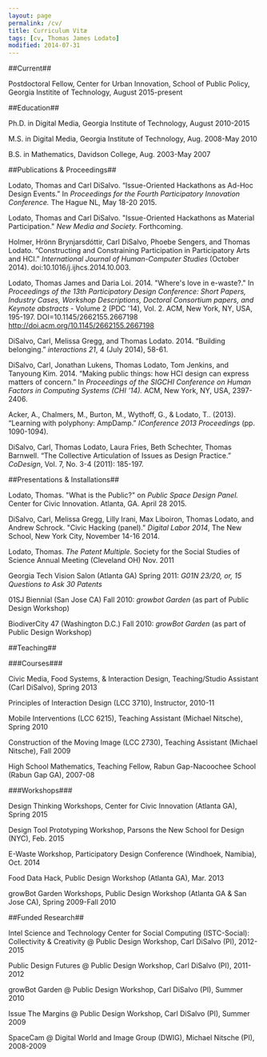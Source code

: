```yaml
---
layout: page
permalink: /cv/
title: Curriculum Vitæ
tags: [cv, Thomas James Lodato]
modified: 2014-07-31
---
```


##Current##

Postdoctoral Fellow, Center for Urban Innovation, School of Public Policy, Georgia Institite of Technology, August 2015-present

##Education##

Ph.D. in Digital Media, Georgia Institute of Technology, August 2010-2015

M.S. in Digital Media, Georgia Institute of Technology, Aug. 2008-May 2010

B.S. in Mathematics, Davidson College, Aug. 2003-May 2007


##Publications & Proceedings##

Lodato, Thomas and Carl DiSalvo. “Issue-Oriented Hackathons as Ad-Hoc Design Events.” In
*Proceedings for the Fourth Participatory Innovation Conference.* The Hague NL, May 18-20 2015.

Lodato, Thomas and Carl DiSalvo. "Issue-Oriented Hackathons as Material Participation." *New Media and Society.* Forthcoming.

Holmer, Hrönn Brynjarsdóttir, Carl DiSalvo, Phoebe Sengers, and Thomas Lodato. “Constructing and Constraining Participation in Participatory Arts and HCI.” *International Journal of Human-Computer Studies* (October 2014). doi:10.1016/j.ijhcs.2014.10.003.

Lodato, Thomas James and Daria Loi. 2014. "Where's love in e-waste?." In *Proceedings of the 13th Participatory Design Conference: Short Papers, Industry Cases, Workshop Descriptions, Doctoral Consortium papers, and Keynote abstracts* - Volume 2 (PDC '14), Vol. 2. ACM, New York, NY, USA, 195-197. DOI=10.1145/2662155.2667198 http://doi.acm.org/10.1145/2662155.2667198

DiSalvo, Carl, Melissa Gregg, and Thomas Lodato. 2014. “Building belonging.” *interactions 21*, 4 (July 2014), 58-61.

DiSalvo, Carl, Jonathan Lukens, Thomas Lodato, Tom Jenkins, and Tanyoung Kim. 2014. “Making public things: how HCI design can express matters of concern.” In *Proceedings of the SIGCHI Conference on Human Factors in Computing Systems (CHI ’14).* ACM, New York, NY, USA, 2397-2406.

Acker, A., Chalmers, M., Burton, M., Wythoff, G., & Lodato, T.. (2013). “Learning with polyphony: AmpDamp.” *IConference 2013 Proceedings* (pp. 1090-1094).

DiSalvo, Carl, Thomas Lodato, Laura Fries, Beth Schechter, Thomas Barnwell. “The Collective Articulation of Issues as Design Practice.” *CoDesign*, Vol. 7, No. 3-4 (2011): 185-197.


##Presentations & Installations##

Lodato, Thomas. "What is the Public?" on *Public Space Design Panel.* Center for Civic
Innovation. Atlanta, GA. April 28 2015.

DiSalvo, Carl, Melissa Gregg, Lilly Irani, Max Liboiron, Thomas Lodato, and Andrew Schrock. "Civic Hacking (panel)." *Digital Labor 2014*, The New School, New York City, November 14-16 2014.

Lodato, Thomas. *The Patent Multiple.* Society for the Social Studies of Science Annual Meeting (Cleveland OH) Nov. 2011

Georgia Tech Vision Salon (Atlanta GA) Spring 2011: *G01N 23/20, or, 15 Questions to Ask 30 Patents*

01SJ Biennial (San Jose CA) Fall 2010: *growbot Garden* (as part of Public Design Workshop)

BiodiverCity 47 (Washington D.C.) Fall 2010: *growBot Garden* (as part of Public Design Workshop)


##Teaching##

###Courses###

Civic Media, Food Systems, & Interaction Design, Teaching/Studio Assistant (Carl DiSalvo),
Spring 2013

Principles of Interaction Design (LCC 3710), Instructor, 2010-11

Mobile Interventions (LCC 6215), Teaching Assistant (Michael Nitsche), Spring 2010

Construction of the Moving Image (LCC 2730), Teaching Assistant (Michael Nitsche), Fall 2009

High School Mathematics, Teaching Fellow, Rabun Gap-Nacoochee School (Rabun Gap GA),
2007-08

###Workshops###

Design Thinking Workshops, Center for Civic Innovation (Atlanta GA), Spring 2015

Design Tool Prototyping Workshop, Parsons the New School for Design (NYC), Feb. 2015

E-Waste Workshop, Participatory Design Conference (Windhoek, Namibia), Oct. 2014

Food Data Hack, Public Design Workshop (Atlanta GA), Mar. 2013

growBot Garden Workshops, Public Design Workshop (Atlanta GA & San Jose CA), Spring
2009-Fall 2010

##Funded Research##

Intel Science and Technology Center for Social Computing (ISTC-Social): Collectivity & Creativity @ Public Design Workshop, Carl DiSalvo (PI), 2012-2015

Public Design Futures @ Public Design Workshop, Carl DiSalvo (PI), 2011-2012

growBot Garden @ Public Design Workshop, Carl DiSalvo (PI), Summer 2010

Issue The Margins @ Public Design Workshop, Carl DiSalvo (PI), Summer 2009

SpaceCam @ Digital World and Image Group (DWIG), Michael Nitsche (PI), 2008-2009